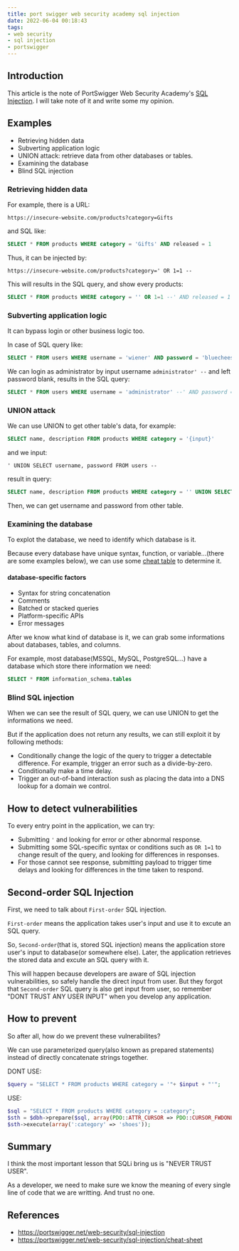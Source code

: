 ```yaml
---
title: port swigger web security academy sql injection
date: 2022-06-04 00:18:43
tags: 
- web security
- sql injection
- portswigger
---
```


## Introduction

This article is the note of PortSwigger Web Security Academy's [SQL Injection](https://portswigger.net/web-security/sql-injection). I will take note of it and write some my opinion.

<!-- more -->

## Examples

- Retrieving hidden data
- Subverting application logic
- UNION attack: retrieve data from other databases or tables.
- Examining the database
- Blind SQL injection

### Retrieving hidden data

For example, there is a URL:

```
https://insecure-website.com/products?category=Gifts
```

and SQL like:

```SQL
SELECT * FROM products WHERE category = 'Gifts' AND released = 1
```

Thus, it can be injected by:

```
https://insecure-website.com/products?category=' OR 1=1 --
```

This will results in the SQL query, and show every products:

```SQL
SELECT * FROM products WHERE category = '' OR 1=1 --' AND released = 1
```

### Subverting application logic

It can bypass login or other business logic too.

In case of SQL query like:

```SQL
SELECT * FROM users WHERE username = 'wiener' AND password = 'bluecheese'
```

We can login as administrator by input username `administrator' --` and left password blank, results in the SQL query:

```SQL
SELECT * FROM users WHERE username = 'administrator' --' AND password = ''
```

### UNION attack

We can use UNION to get other table's data, for example:

```SQL
SELECT name, description FROM products WHERE category = '{input}'
```

and we input:

```
' UNION SELECT username, password FROM users --
```

result in query:

```SQL
SELECT name, description FROM products WHERE category = '' UNION SELECT username, password FROM users --'
```

Then, we can get username and password from other table.

### Examining the database

To explot the database, we need to identify which database is it.

Because every database have unique syntax, function, or variable...(there are some examples below), we can use some [cheat table](https://portswigger.net/web-security/sql-injection/cheat-sheet) to determine it.

#### database-specific factors

- Syntax for string concatenation
- Comments
- Batched or stacked queries
- Platform-specific APIs
- Error messages

After we know what kind of database is it, we can grab some informations about databases, tables, and columns.

For example, most database(MSSQL, MySQL, PostgreSQL...) have a database which store there information we need:

```SQL
SELECT * FROM information_schema.tables
```

### Blind SQL injection

When we can see the result of SQL query, we can use UNION to get the informations we need.

But if the application does not return any results, we can still exploit it by following methods:

- Conditionally change the logic of the query to trigger a detectable difference. For example, trigger an error such as a divide-by-zero.
- Conditionally make a time delay.
- Trigger an out-of-band interaction sush as placing the data into a DNS lookup for a domain we control.

## How to detect vulnerabilities

To every entry point in the application, we can try:

- Submitting `'` and looking for error or other abnormal response.
- Submitting some SQL-specific syntax or conditions such as `OR 1=1` to change result of the query, and looking for differences in responses.
- For those cannot see response, submitting payload to trigger time delays and looking for differences in the time taken to respond.

## Second-order SQL Injection

First, we need to talk about `First-order` SQL injection.

`First-order` means the application takes user's input and use it to excute an SQL query.

So, `Second-order`(that is, stored SQL injection) means the application store user's input to database(or somewhere else). Later, the application retrieves the stored data and excute an SQL query with it.

This will happen because developers are aware of SQL injection vulnerabilities, so safely handle the direct input from user. But they forgot that `Second-order` SQL query is also get input from user, so remember "DONT TRUST ANY USER INPUT" when you develop any application.

## How to prevent

So after all, how do we prevent these vulnerabilites?

We can use parameterized query(also known as prepared statements) instead of directly concatenate strings together.

DONT USE:

```php
$query = "SELECT * FROM products WHERE category = '"+ $input + "'";
```

USE:

```php
$sql = "SELECT * FROM products WHERE category = :category";
$sth = $dbh->prepare($sql, array(PDO::ATTR_CURSOR => PDO::CURSOR_FWDONLY));
$sth->execute(array(':category' => 'shoes'));
```

## Summary

I think the most important lesson that SQLi bring us is "NEVER TRUST USER".

As a developer, we need to make sure we know the meaning of every single line of code that we are writting. And trust no one.

## References

- <https://portswigger.net/web-security/sql-injection>
- <https://portswigger.net/web-security/sql-injection/cheat-sheet>
